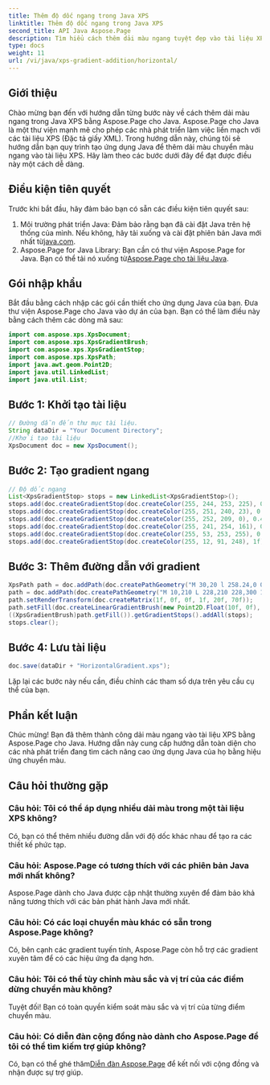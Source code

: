 ```yaml
---
title: Thêm độ dốc ngang trong Java XPS
linktitle: Thêm độ dốc ngang trong Java XPS
second_title: API Java Aspose.Page
description: Tìm hiểu cách thêm dải màu ngang tuyệt đẹp vào tài liệu XPS trong Java bằng Aspose.Page. Hãy làm theo hướng dẫn từng bước của chúng tôi để tích hợp liền mạch.
type: docs
weight: 11
url: /vi/java/xps-gradient-addition/horizontal/
---
```

## Giới thiệu
Chào mừng bạn đến với hướng dẫn từng bước này về cách thêm dải màu ngang trong Java XPS bằng Aspose.Page cho Java. Aspose.Page cho Java là một thư viện mạnh mẽ cho phép các nhà phát triển làm việc liền mạch với các tài liệu XPS (Đặc tả giấy XML).
Trong hướng dẫn này, chúng tôi sẽ hướng dẫn bạn quy trình tạo ứng dụng Java để thêm dải màu chuyển màu ngang vào tài liệu XPS. Hãy làm theo các bước dưới đây để đạt được điều này một cách dễ dàng.
## Điều kiện tiên quyết
Trước khi bắt đầu, hãy đảm bảo bạn có sẵn các điều kiện tiên quyết sau:
1. Môi trường phát triển Java: Đảm bảo rằng bạn đã cài đặt Java trên hệ thống của mình. Nếu không, hãy tải xuống và cài đặt phiên bản Java mới nhất từ[java.com](https://www.java.com).
2.  Aspose.Page for Java Library: Bạn cần có thư viện Aspose.Page for Java. Bạn có thể tải nó xuống từ[Aspose.Page cho tài liệu Java](https://reference.aspose.com/page/java/).
## Gói nhập khẩu
Bắt đầu bằng cách nhập các gói cần thiết cho ứng dụng Java của bạn. Đưa thư viện Aspose.Page cho Java vào dự án của bạn. Bạn có thể làm điều này bằng cách thêm các dòng mã sau:
```java
import com.aspose.xps.XpsDocument;
import com.aspose.xps.XpsGradientBrush;
import com.aspose.xps.XpsGradientStop;
import com.aspose.xps.XpsPath;
import java.awt.geom.Point2D;
import java.util.LinkedList;
import java.util.List;
```
## Bước 1: Khởi tạo tài liệu
```java
// Đường dẫn đến thư mục tài liệu.
String dataDir = "Your Document Directory";
//Khởi tạo tài liệu
XpsDocument doc = new XpsDocument();
```
## Bước 2: Tạo gradient ngang
```java
// Độ dốc ngang
List<XpsGradientStop> stops = new LinkedList<XpsGradientStop>();
stops.add(doc.createGradientStop(doc.createColor(255, 244, 253, 225), 0.0673828f));
stops.add(doc.createGradientStop(doc.createColor(255, 251, 240, 23), 0.314453f));
stops.add(doc.createGradientStop(doc.createColor(255, 252, 209, 0), 0.482422f));
stops.add(doc.createGradientStop(doc.createColor(255, 241, 254, 161), 0.634766f));
stops.add(doc.createGradientStop(doc.createColor(255, 53, 253, 255), 0.915039f));
stops.add(doc.createGradientStop(doc.createColor(255, 12, 91, 248), 1f));
```
## Bước 3: Thêm đường dẫn với gradient
```java
XpsPath path = doc.addPath(doc.createPathGeometry("M 30,20 l 258.24,0 0,56.64 -258.24,0 Z"));
path = doc.addPath(doc.createPathGeometry("M 10,210 L 228,210 228,300 10,300"));
path.setRenderTransform(doc.createMatrix(1f, 0f, 0f, 1f, 20f, 70f));
path.setFill(doc.createLinearGradientBrush(new Point2D.Float(10f, 0f), new Point2D.Float(228f, 0f)));
((XpsGradientBrush)path.getFill()).getGradientStops().addAll(stops);
stops.clear();
```
## Bước 4: Lưu tài liệu
```java
doc.save(dataDir + "HorizontalGradient.xps");
```
Lặp lại các bước này nếu cần, điều chỉnh các tham số dựa trên yêu cầu cụ thể của bạn.
## Phần kết luận
Chúc mừng! Bạn đã thêm thành công dải màu ngang vào tài liệu XPS bằng Aspose.Page cho Java. Hướng dẫn này cung cấp hướng dẫn toàn diện cho các nhà phát triển đang tìm cách nâng cao ứng dụng Java của họ bằng hiệu ứng chuyển màu.
## Câu hỏi thường gặp
### Câu hỏi: Tôi có thể áp dụng nhiều dải màu trong một tài liệu XPS không?
Có, bạn có thể thêm nhiều đường dẫn với độ dốc khác nhau để tạo ra các thiết kế phức tạp.
### Câu hỏi: Aspose.Page có tương thích với các phiên bản Java mới nhất không?
Aspose.Page dành cho Java được cập nhật thường xuyên để đảm bảo khả năng tương thích với các bản phát hành Java mới nhất.
### Câu hỏi: Có các loại chuyển màu khác có sẵn trong Aspose.Page không?
Có, bên cạnh các gradient tuyến tính, Aspose.Page còn hỗ trợ các gradient xuyên tâm để có các hiệu ứng đa dạng hơn.
### Câu hỏi: Tôi có thể tùy chỉnh màu sắc và vị trí của các điểm dừng chuyển màu không?
Tuyệt đối! Bạn có toàn quyền kiểm soát màu sắc và vị trí của từng điểm chuyển màu.
### Câu hỏi: Có diễn đàn cộng đồng nào dành cho Aspose.Page để tôi có thể tìm kiếm trợ giúp không?
 Có, bạn có thể ghé thăm[Diễn đàn Aspose.Page](https://forum.aspose.com/c/page/39) để kết nối với cộng đồng và nhận được sự trợ giúp.